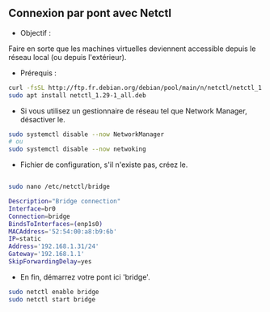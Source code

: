 ## Connexion par pont avec Netctl 

* Objectif :

Faire en sorte que les machines virtuelles deviennent accessible depuis le réseau local (ou depuis l'extérieur).

* Prérequis :
```sh
curl -fsSL http://ftp.fr.debian.org/debian/pool/main/n/netctl/netctl_1.29-1_all.deb
sudo apt install netctl_1.29-1_all.deb
```

* Si vous utilisez un gestionnaire de réseau tel que Network Manager, désactiver le.
```sh
sudo systemctl disable --now NetworkManager
# ou
sudo systemctl disable --now netwoking
```

* Fichier de configuration, s'il n'existe pas, créez le.
```sh

sudo nano /etc/netctl/bridge

Description="Bridge connection"
Interface=br0
Connection=bridge
BindsToInterfaces=(enp1s0)
MACAddress='52:54:00:a8:b9:6b'
IP=static
Address='192.168.1.31/24'
Gateway='192.168.1.1'
SkipForwardingDelay=yes
```

* En fin, démarrez votre pont ici 'bridge'.

```sh
sudo netctl enable bridge
sudo netctl start bridge
```
